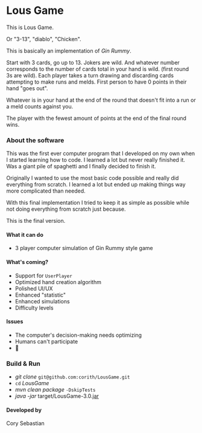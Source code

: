 # Lous Game

This is Lous Game. 

Or "3-13", "diablo", "Chicken". 

This is basically an implementation of *Gin Rummy*. 

Start with 3 cards, go up to 13. Jokers are wild. And whatever number corresponds to the number of cards total in your hand is wild. (first round 3s are wild).
Each player takes a turn drawing and discarding cards attempting to make runs and melds. First person to have 0 points in their hand "goes out". 

Whatever is in your hand at the end of the round that doesn't fit into a run or a meld counts against you.

The player with the fewest amount of points at the end of the final round wins.

### About the software
This was the first ever computer program that I developed on my own when I started learning how to code. 
I learned a lot but never really finished it. Was a giant pile of spaghetti and I finally decided to finish it.

Originally I wanted to use the most basic code possible and really did everything from scratch. I learned a lot 
but ended up making things way more complicated than needed. 

With this final implementation I tried to keep it as simple as possible while not doing everything from scratch just because.

This is the final version.

#### What it can do
- 3 player computer simulation of Gin Rummy style game

#### What's coming?
- Support for ```UserPlayer```
- Optimized hand creation algorithm
- Polished UI/UX
- Enhanced "statistic"
- Enhanced simulations
- Difficulty levels

#### Issues
- The computer's decision-making needs optimizing
- Humans can't participate
- 🐛

### Build & Run

- *git clone* ```git@github.com:corith/LousGame.git```
- ```cd``` *LousGame*
- *mvn clean package* ```-DskipTests```
- *java -jar* target/LousGame-3.0.<u>jar</u>

#### Developed by
Cory Sebastian